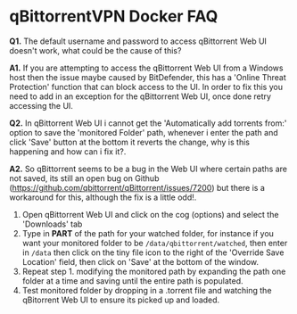 # **qBittorrentVPN Docker FAQ**

**Q1.** The default username and password to access qBittorrent Web UI doesn't work, what could be the cause of this?

**A1.** If you are attempting to access the qBittorrent Web UI from a Windows host then the issue maybe caused by BitDefender, this has a 'Online Threat Protection' function that can block access to the UI. In order to fix this you need to add in an exception for the qBittorrent Web UI, once done retry accessing the UI.

**Q2.** In qBittorrent Web UI i cannot get the 'Automatically add torrents from:' option to save the 'monitored Folder' path, whenever i enter the path and click 'Save' button at the bottom it reverts the change, why is this happening and how can i fix it?.

**A2.** So qBittorrent seems to be a bug in the Web UI where certain paths are not saved, its still an open bug on Github (https://github.com/qbittorrent/qBittorrent/issues/7200) but there is a workaround for this, although the fix is a little odd!.

1. Open qBittorrent Web UI and click on the cog (options) and select the 'Downloads' tab
2. Type in **PART** of the path for your watched folder, for instance if you want your monitored folder to be ```/data/qbittorrent/watched```, then enter in ```/data``` then click on the tiny file icon to the right of the 'Override Save Location' field, then click on 'Save' at the bottom of the window.
3. Repeat step 1. modifying the monitored path by expanding the path one folder at a time and saving until the entire path is populated.
4. Test monitored folder by dropping in a .torrent file and watching the qBitorrent Web UI to ensure its picked up and loaded.